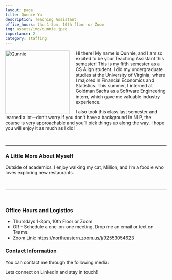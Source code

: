 ```yaml
---
layout: page
title: Qunnie Yu
description: Teaching Assistant
office_hours: thu 1-3pm, 10th floor or Zoom
img: assets/img/qunnie.jpeg
importance: 2
category: staffing
---
```


<img src="../../assets/img/qunnie.jpeg" alt="Qunnie" style="float: left; margin-right: 20px;" width="200">
<p>Hi there! My name is Qunnie, and I am so excited to be your Teaching Assistant this semester!  
This is my fifth semester as a CS Align student. I did my undergraduate studies at the University of Virginia, where I majored in Financial Economics and Statistics. This summer, I interned at Goldman Sachs as a Software Engineering intern, which gave me valuable industry experience.  

I also took this class last semester and learned a lot—don’t worry if you don’t have a background in NLP, the course is very approachable and you’ll pick things up along the way. I hope you will enjoy it as much as I did!
</p>

<br>
<hr>

### A Little More About Myself

Outside of academics, I enjoy walking my cat, Million, and I’m a foodie who loves exploring new restaurants.  

<br>
<hr>
<br>

### Office Hours and Logistics

- Thursdays 1-3pm, 10th Floor or Zoom
- OR - Schedule a one-on-one meeting, Drop me an email or text on Teams.
- Zoom Link: https://northeastern.zoom.us/j/92553054623

### Contact Information

You can contact me through the following media:

<div class="social">
  <div class="contact-icons">
     <a href="yu.huin@northeastern.edu" title="Email"><i class="fas fa-envelope"></i></a>
     <a href="https://www.linkedin.com/in/qunnieyu/" title="LinkedIn"><i class="fab fa-linkedin"></i></a>
  </div>
  <div class="contact-note">
    Lets connect on LinkedIn and stay in touch!!
  </div>
</div>
